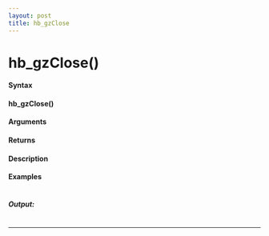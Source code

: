 ```yaml
---
layout: post
title: hb_gzClose
---
```


# hb_gzClose()


#### Syntax

#### hb_gzClose()

#### Arguments

#### Returns

#### Description

#### Examples

```

```

##### Output:

```

```

---